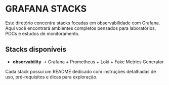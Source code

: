 # GRAFANA STACKS

Este diretório concentra stacks focadas em observabilidade com Grafana. Aqui você encontrará ambientes completos pensados para
laboratórios, POCs e estudos de monitoramento.

## Stacks disponíveis
- **observability** → Grafana + Prometheus + Loki + Fake Metrics Generator

Cada stack possui um README dedicado com instruções detalhadas de uso, pré-requisitos e dicas para exploração.
